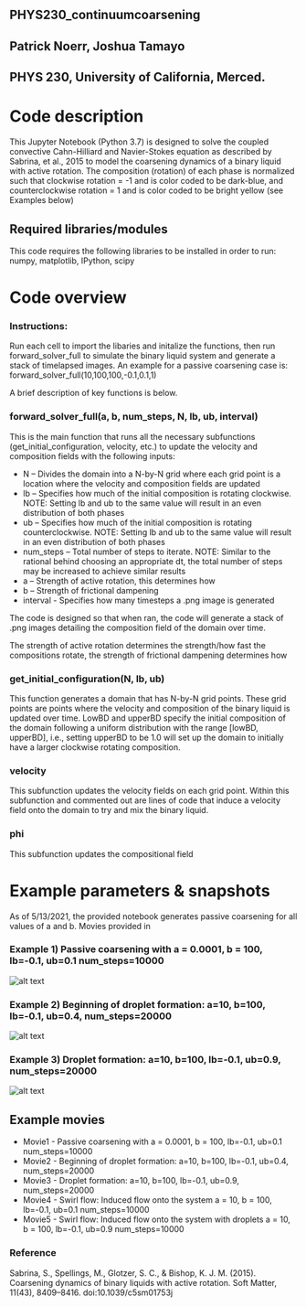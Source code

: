## PHYS230_continuumcoarsening
## Patrick Noerr, Joshua Tamayo
## PHYS 230, University of California, Merced.
# Code description 
This Jupyter Notebook (Python 3.7) is designed to solve the coupled convective Cahn-Hilliard and Navier-Stokes equation as described by Sabrina, et al., 2015 to model the coarsening dynamics of a binary liquid with active rotation.
The composition (rotation) of each phase is normalized such that clockwise rotation = -1 and is color coded to be dark-blue, and counterclockwise rotation = 1 and is color coded to be bright yellow (see Examples below)

## Required libraries/modules
This code requires the following libraries to be installed in order to run: numpy, matplotlib, IPython, scipy
# Code overview
### Instructions:
Run each cell to import the libaries and initalize the functions, then run forward_solver_full to simulate the binary liquid system and generate a stack of timelapsed images.
An example for a passive coarsening case is:
forward_solver_full(10,100,100,-0.1,0.1,1)

A brief description of key functions is below.

### forward_solver_full(a, b, num_steps, N, lb, ub, interval)
This is the main function that runs all the necessary subfunctions (get_initial_configuration, velocity, etc.) to update the velocity and composition fields with the following inputs:
*	N – Divides the domain into a N-by-N grid where each grid point is a location where the velocity and composition fields are updated
*	lb – Specifies how much of the initial composition is rotating clockwise. NOTE: Setting lb and ub to the same value will result in an even distribution of both phases
*	ub – Specifies how much of the initial composition is rotating counterclockwise. NOTE: Setting lb and ub to the same value will result in an even distribution of both phases
*	num_steps – Total number of steps to iterate. NOTE: Similar to the rational behind choosing an appropriate dt, the total number of steps may be increased to achieve similar results
*	a – Strength of active rotation, this determines how 
*	b – Strength of frictional dampening
*	interval - Specifies how many timesteps a .png image is generated

The code is designed so that when ran, the code will generate a stack of .png images detailing the composition field of the domain over time.

The strength of active rotation determines the strength/how fast the compositions rotate, the strength of frictional dampening determines how

### get_initial_configuration(N, lb, ub)
This function generates a domain that has N-by-N grid points. These grid points are points where the velocity and composition of the binary liquid is updated over time. LowBD and upperBD specify the initial composition of the domain following a uniform distribution with the range [lowBD, upperBD], i.e., setting upperBD to be 1.0 will set up the domain to initially have a larger clockwise rotating composition.

### velocity
This subfunction updates the velocity fields on each grid point. Within this subfunction and commented out are lines of code that induce a velocity field onto the domain to try and mix the binary liquid.

### phi
This subfunction updates the compositional field

# Example parameters & snapshots
As of 5/13/2021, the provided notebook generates passive coarsening for all values of a and b. Movies provided in

### Example 1) Passive coarsening with a = 0.0001, b = 100, lb=-0.1, ub=0.1 num_steps=10000
![alt text](https://github.com/JtamayoGH/PHYS230_continuumcoarsening/blob/main/GitHubImg/0.0001_100_100.00000000001425.png?raw=true)

### Example 2) Beginning of droplet formation: a=10, b=100, lb=-0.1, ub=0.4, num_steps=20000
![alt text](https://github.com/JtamayoGH/PHYS230_continuumcoarsening/blob/main/GitHubImg/dropstart10_100.png?raw=true)

### Example 3) Droplet formation: a=10, b=100, lb=-0.1, ub=0.9, num_steps=20000
![alt text](https://github.com/JtamayoGH/PHYS230_continuumcoarsening/blob/main/GitHubImg/drop10_100.png?raw=true)

## Example movies
* Movie1 - Passive coarsening with a = 0.0001, b = 100, lb=-0.1, ub=0.1 num_steps=10000
* Movie2 - Beginning of droplet formation: a=10, b=100, lb=-0.1, ub=0.4, num_steps=20000
* Movie3 - Droplet formation: a=10, b=100, lb=-0.1, ub=0.9, num_steps=20000
* Movie4 - Swirl flow: Induced flow onto the system a = 10, b = 100, lb=-0.1, ub=0.1 num_steps=10000
* Movie5 - Swirl flow: Induced flow onto the system with droplets a = 10, b = 100, lb=-0.1, ub=0.9 num_steps=10000

### Reference
Sabrina, S., Spellings, M., Glotzer, S. C., & Bishop, K. J. M. (2015). Coarsening dynamics of binary liquids with active rotation. Soft Matter, 11(43), 8409–8416. doi:10.1039/c5sm01753j
